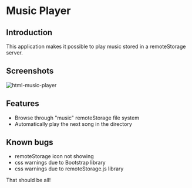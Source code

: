 # Music Player

## Introduction
This application makes it possible to play music stored in a remoteStorage
server.

## Screenshots
![html-music-player](https://github.com/fkooman/html-music-player/raw/master/docs/html-music-player-screenshot.png)

## Features
* Browse through "music" remoteStorage file system
* Automatically play the next song in the directory

## Known bugs

* remoteStorage icon not showing
* css warnings due to Bootstrap library
* css warnings due to remoteStorage.js library


That should be all!
